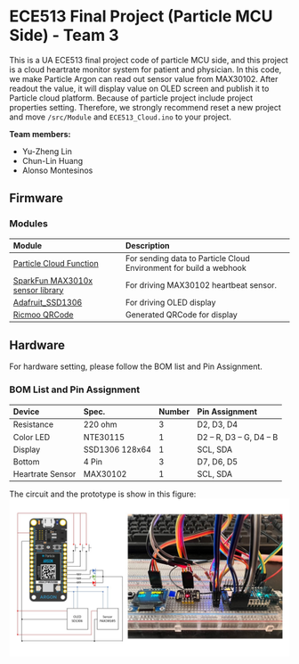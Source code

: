 ECE513 Final Project (Particle MCU Side) - Team 3
======

This is a UA ECE513 final project code of particle MCU side, and this project is a cloud heartrate monitor system for patient and physician. In this code, we make Particle Argon can read out sensor value from MAX30102. After readout the value, it will display value on OLED screen and publish it to Particle cloud platform. Because of particle project include project properties setting. Therefore, we strongly recommend reset a new project and move ```/src/Module``` and ```ECE513_Cloud.ino``` to your project.

**Team members:**

- Yu-Zheng Lin
- Chun-Lin Huang
- Alonso Montesinos

Firmware
---------

### Modules
|Module|Description|
| :- | :- |
|[Particle Cloud Function](https://docs.particle.io/reference/device-os/api/cloud-functions/particle-function/)|For sending data to Particle Cloud Environment for build a webhook|
|[SparkFun MAX3010x sensor library](https://github.com/sparkfun/SparkFun_MAX3010x_Sensor_Library)|For driving MAX30102 heartbeat sensor.|
|[Adafruit_SSD1306](https://github.com/adafruit/Adafruit_SSD1306)|For driving OLED display|
|[Ricmoo QRCode](https://github.com/ricmoo/QRCode)|Generated QRCode for display|

Hardware
---------

For hardware setting, please follow the BOM list and Pin Assignment.

### BOM List and Pin Assignment
|Device|Spec.|Number|Pin Assignment|
| :- | :- | :- | :- |
|Resistance|220 ohm|3|D2, D3, D4|
|Color LED|NTE30115|1|D2 – R, D3 – G, D4 – B|
|Display|SSD1306 128x64|1|SCL, SDA|
|Bottom|4 Pin|3|D7, D6, D5|
|Heartrate Sensor|MAX30102|1|SCL, SDA|

The circuit and the prototype is show in this figure:  
![image circuit](./images/circuit.jpg)